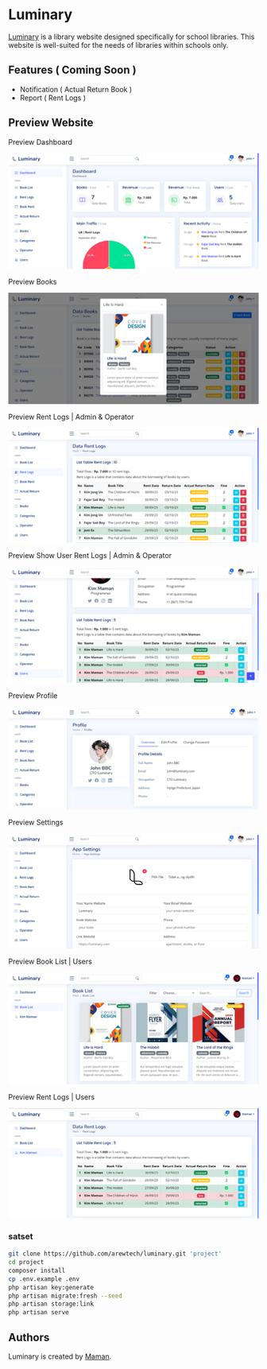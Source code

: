# Luminary

[Luminary](https://github.com/arewtech/luminary.git) is a library website designed specifically for school libraries. This website is well-suited for the needs of libraries within schools only.

## Features ( Coming Soon )

-   Notification ( Actual Return Book )
-   Report ( Rent Logs )

## Preview Website

Preview Dashboard

![Luminary](/public/assets/preview/dashboard.png)

Preview Books

![Luminary](/public/assets/preview/books.png)

Preview Rent Logs | Admin & Operator

![Luminary](/public/assets/preview/rentlogs-admin.png)

Preview Show User Rent Logs | Admin & Operator

![Luminary](/public/assets/preview/show-users.png)

Preview Profile

![Luminary](/public/assets/preview/profile.png)

Preview Settings

![Luminary](/public/assets/preview/settings.png)

Preview Book List | Users

![Luminary](/public/assets/preview/list-book-users.png)

Preview Rent Logs | Users

![Luminary](/public/assets/preview/rentlogs-users.png)

### satset

```bash
git clone https://github.com/arewtech/luminary.git 'project'
cd project
composer install
cp .env.example .env
php artisan key:generate
php artisan migrate:fresh --seed
php artisan storage:link
php artisan serve
```

## Authors

Luminary is created by [Maman](https://github.com/arewtech).

